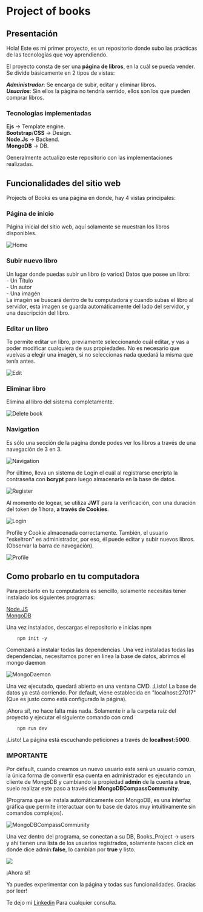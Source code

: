 # Project of books

## Presentación

Hola! Este es mi primer proyecto, es un repositorio donde subo las prácticas de las tecnologías que voy aprendiendo.

El proyecto consta de ser una **página de libros**, en la cuál se pueda vender. Se divide básicamente en 2 tipos de vistas:

***Administrador***: Se encarga de subir, editar y eliminar libros.  
***Usuarios***: Sin ellos la página no tendría sentido, ellos son los que pueden comprar libros.  

### Tecnologías implementadas

**Ejs** -> Template engine.  
**Bootstrap**/**CSS** -> Design.  
**Node.Js** -> Backend.  
**MongoDB** -> DB.

Generalmente  actualizo este repositorio con las implementaciones realizadas.

## Funcionalidades del sitio web

Projects of Books es una página en donde, hay 4 vistas principales:

### Página de inicio

Página inicial del sitio web, aquí solamente se muestran los libros disponibles.

![Home](https://i.ibb.co/9bjw3t6/Home.jpg)

### Subir nuevo libro  

Un lugar donde puedas subir un libro (o varios)
Datos que posee un libro:  
    - Un Título  
    - Un autor  
    - Una imagén  
La imagén se buscará dentro de tu computadora y cuando subas el libro al servidor, esta imagen se guarda automáticamente del lado del servidor, y una descripción del libro.

### Editar un libro  

Te permite editar un libro, previamente seleccionando cuál editar, y vas a poder modificar cualquiera de sus propiedades. No es necesario que vuelvas a elegir una imagén, si no seleccionas nada quedará la misma que tenía antes.

![Edit](https://i.ibb.co/RNCSmY7/Edit-Book-2.jpg)

### Eliminar libro 
Elimina al libro del sistema completamente.

![Delete book](https://i.ibb.co/Wf24tyJ/Delete-Edit.jpg)

### Navigation  
Es sólo una sección de la página donde podes ver los libros a través de una navegación de 3 en 3.

![Navigation](https://i.ibb.co/2n1zJZ1/Navigation.jpg)


Por último, lleva un sistema de Login el cuál al registrarse encripta la contraseña con **bcrypt** para luego almacenarla en la base de datos.

![Register](https://i.ibb.co/FYQGJrS/Register.jpg)


Al momento de logear, se utiliza **JWT** para la verificación, con una duración del token de 1 hora, **a través de Cookies**.

![Login](https://i.ibb.co/WHBB0XC/Login.jpg)

Profile y Cookie almacenada correctamente. También, el usuario "eskeltron" es administrador, por eso, él puede editar y subir nuevos libros. (Observar la barra de navegación).

![Profile](https://i.ibb.co/WfYmNY9/Profile.jpg)

## Como probarlo en tu computadora

Para probarlo en tu computadora es sencillo, solamente necesitas tener instalado los siguientes programas:

[Node.JS](https://nodejs.org/es/download/)  
[MongoDB](https://www.mongodb.com/download-center/community)

Una vez instalados, descargas el repositorio e inicias npm

```
    npm init -y
```
Comenzará a instalar todas las dependencias. Una vez instaladas todas las dependencias, necesitamos poner en línea la base de datos, abrimos el mongo daemon

![MongoDaemon](https://i.ibb.co/0G7TCrS/MongoD.jpg)

Una vez ejecutado, quedará abierto en una ventana CMD. ¡Listo! La base de datos ya está corriendo. Por default, viene establecida en "localhost:27017" (Que es justo como está configurado la página).

¡Ahora sí!, no hace falta más nada. Solamente ir a la carpeta raíz del proyecto y ejecutar el siguiente comando con cmd 
```
    npm run dev
```
¡Listo! La página está escuchando peticiones a través de **localhost:5000**.

### IMPORTANTE 
Por default, cuando creamos un nuevo usuario este será un usuario común, la única forma de convertir esa cuenta en administrador es ejecutando un cliente de MongoDB y cambiando la propiedad **admin** de la cuenta a **true**, suelo realizar este paso a través del **MongoDBCompassCommunity**.

(Programa que se instala automáticamente con MongoDB, es una interfaz gráfica que permite interactuar con tu base de datos muy intuitivamente sin comandos complejos).

![MongoDBCompassCommunity](https://i.ibb.co/56WXzrZ/Community.jpg)

Una vez dentro del programa, se conectan a su DB,
Books_Project -> users y ahí tienen una lista de los usuarios registrados, solamente hacen click en donde dice admin:**false**, lo cambian por **true** y listo.

![](https://i.ibb.co/LzxYvKm/Mongo-DBCompass.jpg)

¡Ahora sí!

Ya puedes experimentar con la página y todas sus funcionalidades. Gracias por leer!

Te dejo mi [Linkedin](https://www.linkedin.com/in/nicolásgomez/) Para cualquier consulta.